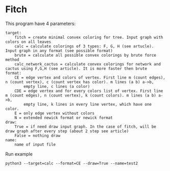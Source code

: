 # Fitch

This program have 4 parameters:

    target:        
        fitch = create minimal convex coloring for tree. Input graph with colors on all leaves
        calc = calculate colorings of 3 types: F, G, H (see artucle). Input graph in any format (see possible format)
        brute = calculate all possible convex colorings by brute force method
        calc_network_cactus = calculate convex colorings for network and cactus using F,G,H (see article). It is more faster then brute
    format:
        CE = edge vertex and colors of vertex. First line m (count edges), n (count vertex), c (count vertex has color). m lines (a b) a->b, 
            empty line, c lines (a color)
        CDE = edge vertex and for every colors list of vertex. First line m (count edges), n (count vertex), k (count colors). m lines (a b) a->b,
            empty line, k lines in every line vertex, which have one color.
        E = only edge vertex without colors
        N = extended newick format or newick format
    draw:
        True = if need draw input graph. In the case of fitch, will be draw graph after every step (about 2 step see article)
        False = nothing draw
    name:
        name of input file

Run example

    python3 --target=calc --format=CE --draw=True --name=test2
